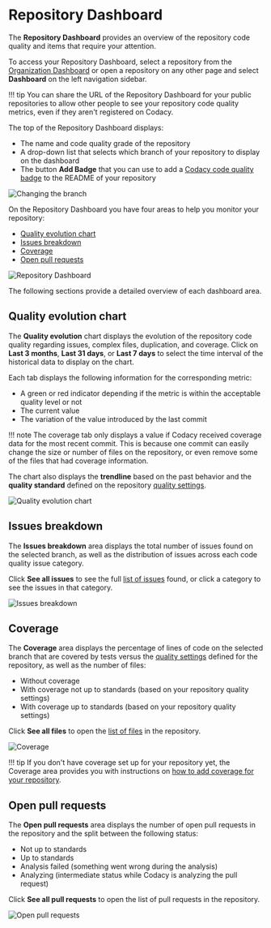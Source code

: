 # Repository Dashboard

The **Repository Dashboard** provides an overview of the repository code quality and items that require your attention.

To access your Repository Dashboard, select a repository from the [Organization Dashboard](../organizations/organization-overview.md) or open a repository on any other page and select **Dashboard** on the left navigation sidebar.

!!! tip
    You can share the URL of the Repository Dashboard for your public repositories to allow other people to see your repository code quality metrics, even if they aren't registered on Codacy.

The top of the Repository Dashboard displays:

-   The name and code quality grade of the repository
-   A drop-down list that selects which branch of your repository to display on the dashboard
-   The button **Add Badge** that you can use to add a [Codacy code quality badge](./badges.md) to the README of your repository

![Changing the branch](images/repository-dashboard-select-branch.png)

On the Repository Dashboard you have four areas to help you monitor your repository:

-   [Quality evolution chart](#quality-evolution-chart)
-   [Issues breakdown](#issues-breakdown)
-   [Coverage](#coverage)
-   [Open pull requests](#open-pull-requests)

![Repository Dashboard](images/repository-dashboard.png)

The following sections provide a detailed overview of each dashboard area.

## Quality evolution chart

The **Quality evolution** chart displays the evolution of the repository code quality regarding issues, complex files, duplication, and coverage. Click on **Last 3 months**, **Last 31 days**, or **Last 7 days** to select the time interval of the historical data to display on the chart.

Each tab displays the following information for the corresponding metric:

-   A green or red indicator depending if the metric is within the acceptable quality level or not
-   The current value
-   The variation of the value introduced by the last commit

!!! note
    The coverage tab only displays a value if Codacy received coverage data for the most recent commit. This is because one commit can easily change the size or number of files on the repository, or even remove some of the files that had coverage information.

The chart also displays the **trendline** based on the past behavior and the **quality standard**  defined on the repository [quality settings](quality-settings.md).

![Quality evolution chart](images/repository-dashboard-quality-evolution.png)

## Issues breakdown

The **Issues breakdown** area displays the total number of issues found on the selected branch, as well as the distribution of issues across each code quality issue category.

Click **See all issues** to see the full [list of issues](issues-view.md) found, or click a category to see the issues in that category.

![Issues breakdown](images/repository-dashboard-issues-breakdown.png)

## Coverage

The **Coverage** area displays the percentage of lines of code on the selected branch that are covered by tests versus the [quality settings](quality-settings.md) defined for the repository, as well as the number of files:

-   Without coverage
-   With coverage not up to standards (based on your repository quality settings)
-   With coverage up to standards (based on your repository quality settings)

Click **See all files** to open the [list of files](files-view.md) in the repository.

![Coverage](images/repository-dashboard-coverage.png)

!!! tip
    If you don't have coverage set up for your repository yet, the Coverage area provides you with instructions on [how to add coverage for your repository](../coverage-reporter/adding-coverage-to-your-repository.md).

## Open pull requests

The **Open pull requests** area displays the number of open pull requests in the repository and the split between the following status:

-   Not up to standards
-   Up to standards
-   Analysis failed (something went wrong during the analysis)
-   Analyzing (intermediate status while Codacy is analyzing the pull request)

Click **See all pull requests** to open the list of pull requests in the repository.

![Open pull requests](images/repository-dashboard-open-pull-requests.png)
